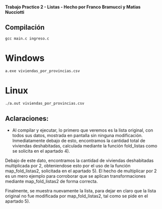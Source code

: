 #### Trabajo Practico 2 - Listas - Hecho por Franco Bramucci y Matias Nucciotti

## Compilación
	gcc main.c ingreso.c

# Windows

 	a.exe viviendas_por_provincias.csv

# Linux

 	./a.out viviendas_por_provincias.csv

## Aclaraciones:

- Al compilar y ejecutar, lo primero que veremos es la lista original, con todos sus datos, mostrada en pantalla sin ninguna modificación. Inmediatamente debajo de esto, encontramos la cantidad total de viviendas deshabitadas, calculada mediante la función fold_listas como se solicita en el apartado 4). 

Debajo de este dato, encontramos la cantidad de viviendas deshabitadas multiplicada por 2, obteniendose esto por el uso de la función map_fold_listas2, solicitada en el apartado 5). El hecho de multiplicar por 2 es un mero ejemplo para corroborar que se aplican transformaciones mediante map_fold_listas2 de forma correcta. 

Finalmente, se muestra nuevamente la lista, para dejar en claro que la lista original no fue modificada por map_fold_listas2, tal como se pide en el apartado 5).
